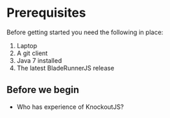 # Prerequisites

Before getting started you need the following in place:

1. Laptop
2. A git client
3. Java 7 installed
4. The latest BladeRunnerJS release

## Before we begin

* Who has experience of KnockoutJS?
